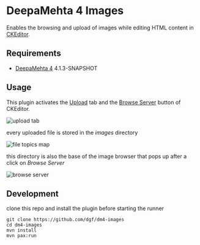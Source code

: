 # DeepaMehta 4 Images

Enables the browsing and upload of images while editing HTML content in [CKEditor](http://ckeditor.com/).

## Requirements

  * [DeepaMehta 4](http://github.com/jri/deepamehta) 4.1.3-SNAPSHOT

## Usage

This plugin activates the [Upload](http://docs.cksource.com/CKEditor_3.x/Users_Guide/Rich_Text/Images#Upload) tab
and the [Browse Server](http://docs.cksource.com/CKEditor_3.x/Users_Guide/Rich_Text/Images#Link) button of CKEditor.

![upload tab](https://github.com/dgf/dm4-images/raw/master/doc/upload.png)

every uploaded file is stored in the *images* directory

![file topics map](https://github.com/dgf/dm4-images/raw/master/doc/screenshot.png)

this directory is also the base of the image browser that pops up after a click on *Browse Server*

![browse server](https://github.com/dgf/dm4-images/raw/master/doc/browse.png)

## Development

clone this repo and install the plugin before starting the runner

    git clone https://github.com/dgf/dm4-images
    cd dm4-images
    mvn install
    mvn pax:run
